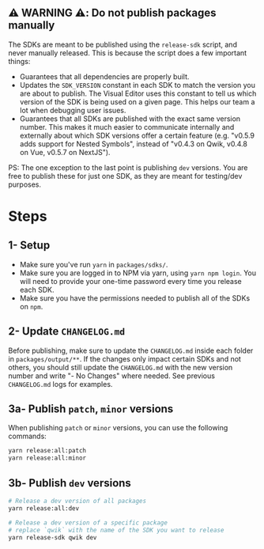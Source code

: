 ## ⚠️ WARNING ⚠️: Do not publish packages manually

The SDKs are meant to be published using the `release-sdk` script, and never manually released. This is because the script does a few important things:

- Guarantees that all dependencies are properly built.
- Updates the `SDK_VERSION` constant in each SDK to match the version you are about to publish. The Visual Editor uses this constant to tell us which version of the SDK is being used on a given page. This helps our team a lot when debugging user issues.
- Guarantees that all SDKs are published with the exact same version number. This makes it much easier to communicate internally and externally about which SDK versions offer a certain feature (e.g. "v0.5.9 adds support for Nested Symbols", instead of "v0.4.3 on Qwik, v0.4.8 on Vue, v0.5.7 on NextJS").

PS: The one exception to the last point is publishing `dev` versions. You are free to publish these for just one SDK, as they are meant for testing/dev purposes.

# Steps

## 1- Setup

- Make sure you've run `yarn` in `packages/sdks/`.
- Make sure you are logged in to NPM via yarn, using `yarn npm login`. You will need to provide your one-time password every time you release each SDK.
- Make sure you have the permissions needed to publish all of the SDKs on `npm`.

## 2- Update `CHANGELOG.md`

Before publishing, make sure to update the `CHANGELOG.md` inside each folder in `packages/output/**`. If the changes only impact certain SDKs and not others, you should still update the `CHANGELOG.md` with the new version number and write "- No Changes" where needed. See previous `CHANGELOG.md` logs for examples.

## 3a- Publish `patch`, `minor` versions

When publishing `patch` or `minor` versions, you can use the following commands:

```bash
yarn release:all:patch
yarn release:all:minor
```

## 3b- Publish `dev` versions

```bash
# Release a dev version of all packages
yarn release:all:dev

# Release a dev version of a specific package
# replace `qwik` with the name of the SDK you want to release
yarn release-sdk qwik dev
```
